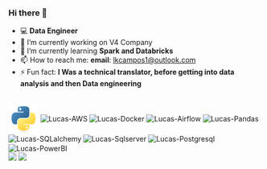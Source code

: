 ### Hi there 👋
- 💻 **Data Engineer**
- 🔭 I’m currently working on V4 Company
- 🌱 I’m currently learning **Spark and Databricks**
- 📫 How to reach me: **email**: lkcampos1@outlook.com
- ⚡ Fun fact: **I Was a technical translator, before getting into data analysis and then Data engineering**

<div style="display: inline_block"><br>
  <img align="center" alt="Lucas-Python" height="60" width="60" src="https://raw.githubusercontent.com/devicons/devicon/master/icons/python/python-original.svg">
  <img align="center" alt="Lucas-AWS" height="60" width="60" src="https://cdn.jsdelivr.net/gh/devicons/devicon@latest/icons/amazonwebservices/amazonwebservices-plain-wordmark.svg">
  <img align="center" alt="Lucas-Docker" height="60" width="60" src="https://cdn.jsdelivr.net/gh/devicons/devicon@latest/icons/docker/docker-original-wordmark.svg">
  <img align="center" alt="Lucas-Airflow" height="60" width="180" src="https://upload.wikimedia.org/wikipedia/commons/thumb/d/de/AirflowLogo.png/1200px-AirflowLogo.png?20191014185111">
  <img align="center" alt="Lucas-Pandas" height="60" width="60" src="https://pandas.pydata.org/static/img/pandas_white.svg">
  <img align="center" alt="Lucas-SQLalchemy" height="60" width="60" src="https://cdn.jsdelivr.net/gh/devicons/devicon@latest/icons/sqlalchemy/sqlalchemy-original-wordmark.svg">
  <img align="center" alt="Lucas-Sqlserver" height="60" width="60" src="https://cdn.jsdelivr.net/gh/devicons/devicon@latest/icons/microsoftsqlserver/microsoftsqlserver-plain-wordmark.svg">
  <img align="center" alt="Lucas-Postgresql" height="60" width="60" src="https://cdn.jsdelivr.net/gh/devicons/devicon@latest/icons/postgresql/postgresql-plain-wordmark.svg">
  <img align="center" alt="Lucas-PowerBI" height="60" width="40" src="https://raw.githubusercontent.com/microsoft/PowerBI-Icons/main/PNG/Power-BI.png">
</div>
 
<div> 
  <a href="https://wa.me/5551997884904" target="_blank"><img src="https://img.shields.io/badge/WhatsApp-25D366.svg?style=for-the-badge&logo=WhatsApp&logoColor=white" target="_blank"></a>
  <a href="https://www.linkedin.com/in/l-k-c/" target="_blank"><img src="https://img.shields.io/badge/-LinkedIn-%230077B5?style=for-the-badge&logo=linkedin&logoColor=white" target="_blank"></a> 
  
</div>

